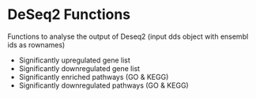 # DeSeq2 Functions

Functions to analyse the output of Deseq2 (input dds object with ensembl ids as rownames) 

- Significantly upregulated gene list
- Significantly downregulated gene list
- Significantly enriched pathways (GO & KEGG) 
- Significantly downregulated pathways (GO & KEGG) 


